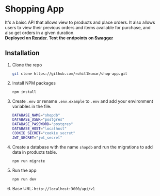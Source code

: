 # Shopping App
It's a baisc API that allows view to products and place orders. It also allows users to view their previous orders and items available for purchase, and also get orders in a given duration.\
**Deployed on [Render](https://shop-tu9t.onrender.com). Test the endpoints on [Swagger](https://shop-tu9t.onrender.com/docs)**

## Installation
1. Clone the repo
   ```sh
   git clone https://github.com/rohit1kumar/shop-app.git
    ```
2. Install NPM packages
    ```sh
    npm install
    ```
3. Create `.env` or rename `.env.example` to `.env` and add your environment variables in the file.
    ```sh
    DATABASE_NAME="shopdb"
    DATABASE_USER="postgres"
    DATABASE_PASSWORD="postgres"
    DATABASE_HOST="localhost"
    COOKIE_SECRET="cookie_secret"
    JWT_SECRET="jwt_secret"
    ```

4. Create a database with the name `shopdb` and run the migrations to add data in products table.
    ```sh
    npm run migrate
    ```

5. Run the app
    ```sh
    npm run dev
    ```

6. Base URL: `http://localhost:3000/api/v1`
